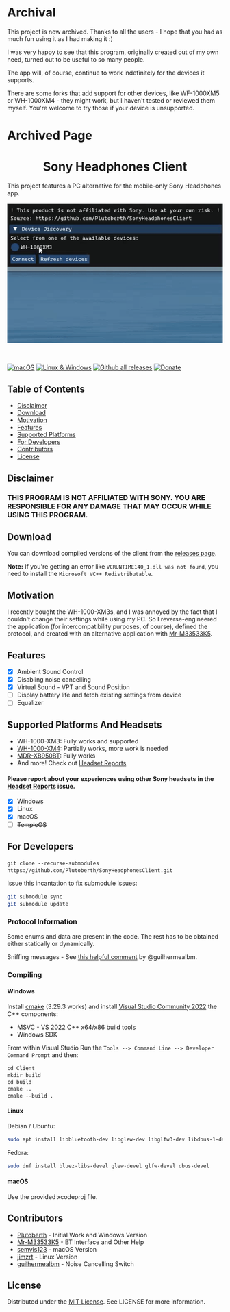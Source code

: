 # Archival

This project is now archived. Thanks to all the users - I hope that you had as much fun using it as I had making it :)

I was very happy to see that this program, originally created out of my own need, turned out to be useful to so many people.

The app will, of course, continue to work indefinitely for the devices it supports.


There are some forks that add support for other devices, like WF-1000XM5 or WH-1000XM4 - they might work, but I haven't tested or reviewed them myself. You're welcome to try those if your device is unsupported.

# Archived Page
<p class="aligncenter">
  <a href="https://github.com/Plutoberth/SonyHeadphonesClient">
    <!-- img src="" alt="Logo" width="80" height="80"-->
  </a>

  <h1 align="center">Sony Headphones Client</h1>

  This project features a PC alternative for the mobile-only Sony Headphones app.
  <br/><br/>
  <img width="556" src="static/showcase.gif" alt="Program Showcase"><p> <br/>

  [![macOS](https://github.com/plutoberth/sonyheadphonesclient/actions/workflows/xcodebuild.yml/badge.svg)](https://github.com/Plutoberth/SonyHeadphonesClient/actions/workflows/xcodebuild.yml)
  [![Linux & Windows](https://github.com/plutoberth/sonyheadphonesclient/actions/workflows/cmake.yml/badge.svg)](https://github.com/Plutoberth/SonyHeadphonesClient/actions/workflows/cmake.yml)
  [![Github all releases](https://img.shields.io/github/downloads/Plutoberth/SonyHeadphonesClient/total.svg)](https://GitHub.com/Plutoberth/SonyHeadphonesClient/releases/)
  [![Donate](static/badge.svg)](https://paypal.me/plutoberth)
  <br/>
</p>

<!-- TABLE OF CONTENTS -->
## Table of Contents

* [Disclaimer](#disclaimer)
* [Download](#download)
* [Motivation](#motivation)
* [Features](#features)
* [Supported Platforms](#supported-platforms-and-headsets)
* [For Developers](#for-developers)
* [Contributors](#contributors)
* [License](#license)

<!-- disclaimer -->
## Disclaimer

### THIS PROGRAM IS NOT AFFILIATED WITH SONY. YOU ARE RESPONSIBLE FOR ANY DAMAGE THAT MAY OCCUR WHILE USING THIS PROGRAM.

## Download

You can download compiled versions of the client from the [releases page](https://github.com/Plutoberth/SonyHeadphonesClient/releases).

**Note:** If you're getting an error like `VCRUNTIME140_1.dll was not found`, you need to install the `Microsoft VC++ Redistributable`.

## Motivation

I recently bought the WH-1000-XM3s, and I was annoyed by the fact that I couldn't change their settings while using my PC.
So I reverse-engineered the application (for intercompatibility purposes, of course), defined the protocol, and created with an alternative application with [Mr-M33533K5](https://github.com/Mr-M33533K5).

## Features

- [x] Ambient Sound Control
- [x] Disabling noise cancelling
- [x] Virtual Sound - VPT and Sound Position
- [ ] Display battery life and fetch existing settings from device
- [ ] Equalizer

## Supported Platforms And Headsets

* WH-1000-XM3: Fully works and supported
* [WH-1000-XM4](https://github.com/Plutoberth/SonyHeadphonesClient/issues/29#issuecomment-792459162): Partially works, more work is needed
* [MDR-XB950BT](https://github.com/Plutoberth/SonyHeadphonesClient/issues/29#issuecomment-804292227): Fully works
* And more! Check out [Headset Reports](https://github.com/Plutoberth/SonyHeadphonesClient/issues/29)

#### **Please report about your experiences using other Sony headsets in the [Headset Reports](https://github.com/Plutoberth/SonyHeadphonesClient/issues/29) issue.**

- [x] Windows
- [x] Linux
- [x] macOS
- [ ] ~~TempleOS~~

## For Developers

```git clone --recurse-submodules https://github.com/Plutoberth/SonyHeadphonesClient.git```

Issue this incantation to fix submodule issues:
```sh
git submodule sync
git submodule update
```

### Protocol Information

Some enums and data are present in the code. The rest has to be obtained either statically or dynamically.

Sniffing messages - See [this helpful comment](https://github.com/Plutoberth/SonyHeadphonesClient/pull/36#issuecomment-795633877) by @guilhermealbm.

### Compiling

#### Windows
Install [cmake](https://cmake.org/download/) (3.29.3 works) and install [Visual Studio Community 2022](https://visualstudio.microsoft.com/vs/) the C++ components:
* MSVC - VS 2022 C++ x64/x86 build tools
* Windows SDK

From within Visual Studio Run the `Tools --> Command Line --> Developer Command Prompt` and then:
```
cd Client
mkdir build
cd build
cmake ..
cmake --build .
```

#### Linux

Debian / Ubuntu:

```bash
sudo apt install libbluetooth-dev libglew-dev libglfw3-dev libdbus-1-dev
```

Fedora:
```bash
sudo dnf install bluez-libs-devel glew-devel glfw-devel dbus-devel
```

#### macOS

Use the provided xcodeproj file.

## Contributors

* [Plutoberth](https://github.com/Plutoberth) - Initial Work and Windows Version
* [Mr-M33533K5](https://github.com/Mr-M33533K5) - BT Interface and Other Help
* [semvis123](https://github.com/semvis123) - macOS Version
* [jimzrt](https://github.com/jimzrt) - Linux Version
* [guilhermealbm](https://github.com/guilhermealbm) - Noise Cancelling Switch

<!-- LICENSE -->
## License

Distributed under the [MIT License](https://github.com/Plutoberth/SonyHeadphonesClient/blob/master/LICENSE). See LICENSE for more information.
